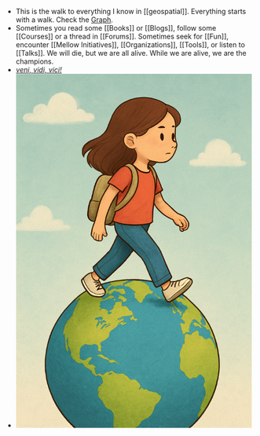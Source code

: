 - This is the walk to everything I know in [[geospatial]]. Everything starts with a walk. Check the [Graph](https://bkavlak.github.io/layperson-into-geospatial/#/graph).
- Sometimes you read some [[Books]] or [[Blogs]], follow some [[Courses]] or a thread in [[Forums]]. Sometimes seek for [[Fun]], encounter [[Mellow Initiatives]], [[Organizations]], [[Tools]], or listen to [[Talks]]. We will die, but we are all alive. While we are alive, we are the champions.
- *[veni, vidi, vici!](https://tr.wikipedia.org/wiki/Veni,_vidi,_vici)*
- ![bild-aus-chatgpt.png](../assets/bild-aus-chatgpt_1757764145129_0.png)